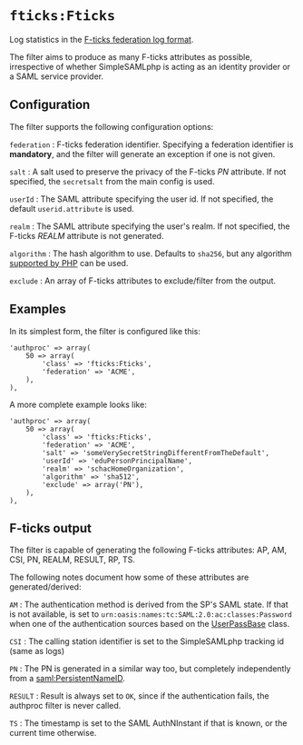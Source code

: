 `fticks:Fticks`
===============

Log statistics in the [F-ticks federation log format](https://wiki.geant.org/display/gn42jra3/F-ticks+standard).

The filter aims to produce as many F-ticks attributes as possible, irrespective of whether SimpleSAMLphp is acting as an identity provider or a SAML service provider.

Configuration
-------------

The filter supports the following configuration options:

`federation`
:   F-ticks federation identifier. Specifying a federation identifier is **mandatory**, and the filter will generate an exception if one is not given.

`salt`
:   A salt used to preserve the privacy of the F-ticks _PN_ attribute. If not specified, the `secretsalt` from the main config is used.

`userId`
:   The SAML attribute specifying the user id. If not specified, the default `userid.attribute` is used.

`realm`
:   The SAML attribute specifying the user's realm. If not specified, the F-ticks _REALM_ attribute is not generated.

`algorithm`
:   The hash algorithm to use. Defaults to `sha256`, but any algorithm [supported by PHP](http://php.net/manual/en/function.hash-algos.php) can be used.

`exclude`
:   An array of F-ticks attributes to exclude/filter from the output.

Examples
--------

In its simplest form, the filter is configured like this:

    'authproc' => array(
        50 => array(
            'class' => 'fticks:Fticks',
            'federation' => 'ACME',
        ),
    ),

A more complete example looks like:

    'authproc' => array(
        50 => array(
            'class' => 'fticks:Fticks',
            'federation' => 'ACME',
            'salt' => 'someVerySecretStringDifferentFromTheDefault',
            'userId' => 'eduPersonPrincipalName',
            'realm' => 'schacHomeOrganization',
            'algorithm' => 'sha512',
            'exclude' => array('PN'),
        ),
    ),

F-ticks output
--------------

The filter is capable of generating the following F-ticks attributes: AP, AM, CSI, PN, REALM, RESULT, RP, TS.

The following notes document how some of these attributes are generated/derived:

`AM`
:   The authentication method is derived from the SP's SAML state. If that is not available, is set to `urn:oasis:names:tc:SAML:2.0:ac:classes:Password` when one of the authentication sources based on the [UserPassBase](https://github.com/simplesamlphp/simplesamlphp/blob/master/modules/core/lib/Auth/UserPassBase.php) class.

`CSI`
:   The calling station identifier is set to the SimpleSAMLphp tracking id (same as logs)

`PN`
:   The PN is generated in a similar way too, but completely independently from a [saml:PersistentNameID](https://simplesamlphp.org/docs/stable/saml:nameid).

`RESULT`
:   Result is always set to `OK`, since if the authentication fails, the authproc filter is never called.

`TS`
:   The timestamp is set to the SAML AuthNInstant if that is known, or the current time otherwise.
